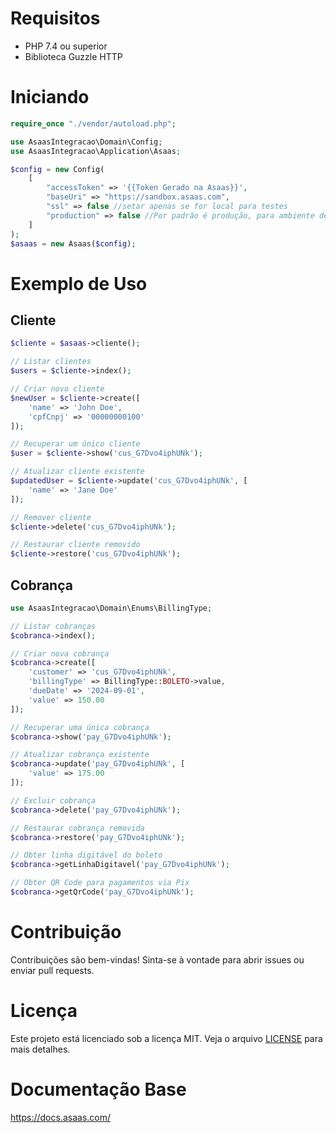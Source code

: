 # Requisitos
- PHP 7.4 ou superior
- Biblioteca Guzzle HTTP

# Iniciando
```php
require_once "./vendor/autoload.php";

use AsaasIntegracao\Domain\Config;
use AsaasIntegracao\Application\Asaas;

$config = new Config(
    [
        "accessToken" => '{{Token Gerado na Asaas}}',
        "baseUri" => "https://sandbox.asaas.com",
        "ssl" => false //setar apenas se for local para testes
        "production" => false //Por padrão é produção, para ambiente de teste adicionar esse atributo
    ]
);
$asaas = new Asaas($config);
```
# Exemplo de Uso
## Cliente
```php
$cliente = $asaas->cliente();

// Listar clientes
$users = $cliente->index();

// Criar novo cliente
$newUser = $cliente->create([
    'name' => 'John Doe',
    'cpfCnpj' => '00000000100'
]);

// Recuperar um único cliente
$user = $cliente->show('cus_G7Dvo4iphUNk');

// Atualizar cliente existente
$updatedUser = $cliente->update('cus_G7Dvo4iphUNk', [
    'name' => 'Jane Doe'
]);

// Remover cliente
$cliente->delete('cus_G7Dvo4iphUNk');

// Restaurar cliente removido
$cliente->restore('cus_G7Dvo4iphUNk');
```

## Cobrança
```php
use AsaasIntegracao\Domain\Enums\BillingType;

// Listar cobranças
$cobranca->index();

// Criar nova cobrança
$cobranca->create([
    'customer' => 'cus_G7Dvo4iphUNk',
    'billingType' => BillingType::BOLETO->value,
    'dueDate' => '2024-09-01',
    'value' => 150.00
]);

// Recuperar uma única cobrança
$cobranca->show('pay_G7Dvo4iphUNk');

// Atualizar cobrança existente
$cobranca->update('pay_G7Dvo4iphUNk', [
    'value' => 175.00
]);

// Excluir cobrança
$cobranca->delete('pay_G7Dvo4iphUNk');

// Restaurar cobrança removida
$cobranca->restore('pay_G7Dvo4iphUNk');

// Obter linha digitável do boleto
$cobranca->getLinhaDigitavel('pay_G7Dvo4iphUNk');

// Obter QR Code para pagamentos via Pix
$cobranca->getQrCode('pay_G7Dvo4iphUNk');
```

# Contribuição
Contribuições são bem-vindas! Sinta-se à vontade para abrir issues ou enviar pull requests.

# Licença
Este projeto está licenciado sob a licença MIT. Veja o arquivo [LICENSE](LICENSE) para mais detalhes.

# Documentação Base
https://docs.asaas.com/
